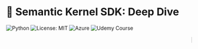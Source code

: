 # 🤖 Semantic Kernel SDK: Deep Dive

![Python](https://img.shields.io/badge/python-3.10-blue)
![License: MIT](https://img.shields.io/badge/License-MIT-yellow.svg)
![Azure](https://img.shields.io/badge/deployed%20on-Azure-blueviolet)
![Udemy Course](https://img.shields.io/badge/Udemy-View_Course-orange?logo=Udemy)

<marquee behavior="scroll" direction="left" scrollamount="4">
🌿 “In the rhythm of coding and clouds, I wander.” ☁️ — M.Singh
</marquee>



